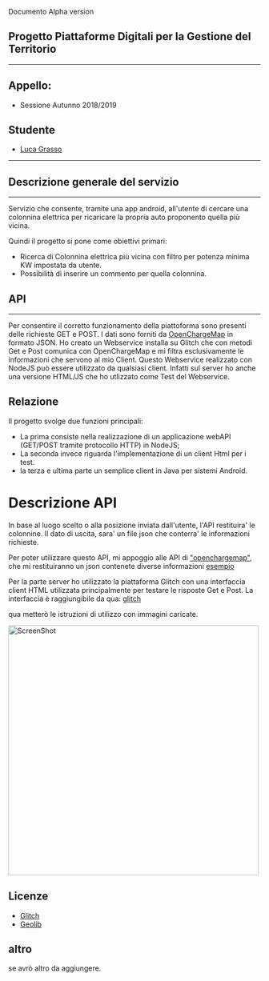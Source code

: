 Documento Alpha version

## Progetto Piattaforme Digitali per la Gestione del Territorio ##
-----------------------------------------------------

## Appello: ##
* Sessione Autunno 2018/2019 

## Studente ##
* [Luca Grasso](https://github.com/LucaGrasso)

-----------------------------------------------------

## Descrizione generale del servizio ##
-----------------------------------------------------
Servizio che consente, tramite una app android, all'utente di cercare una colonnina elettrica per ricaricare
la propria auto proponento quella più vicina.

Quindi il progetto si pone come obiettivi primari:
* Ricerca di Colonnina elettrica più vicina con filtro per potenza minima KW impostata da utente.
* Possibilità di inserire un commento per quella colonnina.

## API ##
-----------------------------------------------------
Per consentire il corretto funzionamento della piattoforma sono presenti delle richieste GET e POST.
I dati sono forniti da [OpenChargeMap](https://openchargemap.org/site) in formato JSON.
Ho creato un Webservice installa su Glitch che con metodi Get e Post comunica con OpenChargeMap e mi filtra
esclusivamente le informazioni che servono al mio Client.
Questo Webservice realizzato con NodeJS può essere utilizzato da qualsiasi client. Infatti sul server ho anche una
versione HTML/JS che ho utlizzato come Test del Webservice.

## Relazione ##

Il progetto svolge due funzioni principali:
* La prima consiste nella realizzazione di un applicazione webAPI (GET/POST tramite protocollo HTTP) in NodeJS;
* La seconda invece riguarda l'implementazione di un client Html per i test.
* la terza e ultima parte un semplice client in Java per sistemi Android.

<h1>Descrizione API </h1>
In base al luogo scelto o alla posizione inviata dall'utente, l'API restituira' le colonnine.
Il dato di uscita, sara' un file json che conterra' le informazioni richieste.

Per poter utilizzare questo API, mi appoggio alle API di ["openchargemap"](https://openchargemap.org/site), che mi
restituiranno un json contenete diverse informazioni [esempio](https://api.openchargemap.io/v3/poi/?latidune=45&longitude=8&maxresults=1)


Per la parte server ho utilizzato la piattaforma Glitch con una interfaccia client HTML utilizzata principalmente
per testare le risposte Get e Post.
La interfaccia è raggiungibile da qua:
[glitch](http://find-ev-charging-stations.glitch.me/)

qua metterò le istruzioni di utilizzo con immagini caricate.

<a><img src='Immagini/cerca.png' height='500' alt='ScreenShot'/></a>


## Licenze ##

- [Glitch](https://glitch.com/legal/)
- [Geolib](https://github.com/manuelbieh/geolib/blob/master/LICENSE)

## altro ##

se avrò altro da aggiungere.
